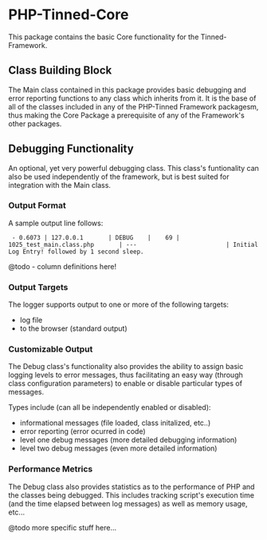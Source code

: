 PHP-Tinned-Core
===============
This package contains the basic Core functionality for the Tinned-Framework.

Class Building Block
--------------------
The Main class contained in this package provides basic debugging and error 
reporting functions to any class which inherits from it. It is the base of 
all of the classes included in any of the PHP-Tinned Framework packagesm, thus
making the Core Package a prerequisite of any of the Framework's other packages.

Debugging Functionality
-----------------------
An optional, yet very powerful debugging class. This class's funtionality can
also be used independently of the framework, but is best suited for integration
with the Main class. 

### Output Format ###
A sample output line follows:

     - 0.6073 | 127.0.0.1       | DEBUG    |    69 | 1025_test_main.class.php       | ---                         | Initial Log Entry! followed by 1 second sleep.

@todo - column definitions here!

### Output Targets ###
The logger supports output to one or more of the following targets:
* log file
* to the browser (standard output)

### Customizable Output ###
The Debug class's functionality also provides the ability to assign basic logging 
levels to error messages, thus facilitating an easy way (through class 
configuration parameters) to enable or disable particular types of messages.

Types include (can all be independently enabled or disabled):
* informational messages (file loaded, class initalized, etc..)
* error reporting (error ocurred in code)
* level one debug messages (more detailed debugging information)
* level two debug messages (even more detailed information)

### Performance Metrics ###
The Debug class also provides statistics as to the performance of PHP and the
classes being debugged. This includes tracking script's execution time (and the
time elapsed between log messages) as well as memory usage, etc...

@todo more specific stuff here...
